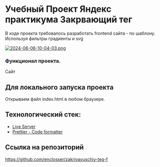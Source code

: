 # Учебный Проект Яндекс практикума Закрвающий тег
В ходе проекта требовалось разработать frontend сайта - по шаблону. Используя фильтры градиенты и svg


[![2024-06-06-10-04-03.png](https://i.postimg.cc/XY7pWr5Z/2024-06-06-10-04-03.png)](https://postimg.cc/xch0yTtY)

### Функционал проекта.

Сайт

## Для локального запуска проекта 

Открываем файл index.html в любом браузере.

## Технологический стек:
- [Live Server](https://marketplace.visualstudio.com/items?itemName=ritwickdey.LiveServer)
- [Prettier - Code formatter](https://marketplace.visualstudio.com/items?itemName=esbenp.prettier-vscode)

## Ссылка на репозиторий
https://github.com/enclosser/zakrivayuschiy-teg-f
